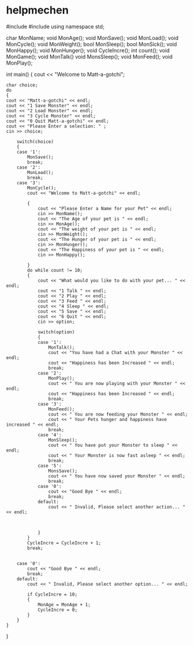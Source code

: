helpmechen
==========
#include <iostream>
#include <string>
using namespace std;

char MonName;
void MonAge();
void MonSave();
void MonLoad();
void MonCycle();
void MonWeight();
bool MonSleep();
bool MonSick();
void MonHappy();
void MonHunger();
void CycleIncre();
int count();
void MonGame();
void MonTalk()
void MonsSleep();
void MonFeed();
void MonPlay();



int main()
{
  cout << "Welcome to Matt-a-gotchi";
	

	char choice;
	do
	{
	cout << "Matt-a-gotchi" << endl;
	cout << "1 Save Monster" << endl;
	cout << "2 Load Monster" << endl;
	cout << "3 Cycle Monster" << endl;
	cout << "0 Quit Matt-a-gotchi" << endl;
	cout << "Please Enter a selection: " ;
	cin >> choice;

		switch(choice)
		{
		case '1':
			MonSave();
			break;
		case '2':
			MonLoad();
			break;
		case '3':
			MonCycle();
			cout << "Welcome to Matt-a-gotchi" << endl;
			
			{
				cout << "Please Enter a Name for your Pet" << endl;
				cin >> MonName();
				cout << "The Age of your pet is " << endl;
				cin >> MonAge();
				cout << "The weight of your pet is " << endl;
				cin >> MonWeight();
				cout << "The Hunger of your pet is " << endl;
				cin >> MonHunger();
				cout << "The Happiness of your pet is " << endl;
				cin >> MonHappy();

			}
			do while count != 10;
			{
				cout << "What would you like to do with your pet... " << endl;
				cout << "1 Talk " << endl;
				cout << "2 Play " << endl;
				cout << "3 Feed " << endl;
	 			cout << "4 Sleep " << endl;
 				cout << "5 Save " << endl;
				cout << "6 Quit " << endl;
				cin >> option;

				switch(option)
				{
				case '1':
					MonTalk();
					cout << "You have had a Chat with your Monster " << endl;
					cout << "Happiness has been Increased " << endl;
					break;
				case '2':
					MonPlay();
					cout << " You are now playing with your Monster " <<  endl;
					cout << "Happiness has been Increased " << endl;
					break;
				case '3':
					MonFeed();
					cout << " You are now feeding your Monster " << endl;
					cout << " Your Pets hunger and happiness have increased " << endl;
					break;
				case '4':
					MonSleep();
					cout << " You have put your Monster to sleep " << endl;
					cout << " Your Monster is now fast asleep " << endl;
					break;
				case '5': 
					MonsSave();
					cout << " You have now saved your Monster " << endl;
					break;
				case '0':
					cout << "Good Bye " << endl;
					break;
				default: 
					cout << " Invalid, Please select another action... " << endl;
					


				}
			}
			CycleIncre = CycleIncre + 1;
			break;


		case '0':
			cout << "Good Bye " << endl;
			break;
		default:
			cout << " Invalid, Please select another option... " << endl;

			if CycleIncre = 10;
			{
				MonAge = MonAge + 1;
				CycleIncre = 0;
			}
		}
	}

}

	

	


